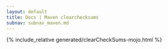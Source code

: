 ```yaml
---
layout: default
title: Docs | Maven clearchecksums 
subnav: subnav_maven.md
---
```


{% include_relative generated/clearCheckSums-mojo.html %}
